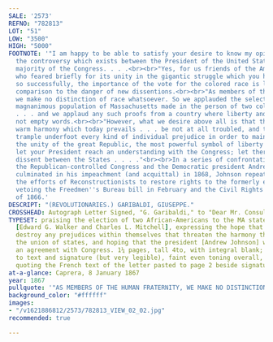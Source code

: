 ```yaml
---
SALE: '2573'
REFNO: "782813"
LOT: "51"
LOW: "3500"
HIGH: "5000"
FOOTNOTE: '"I am happy to be able to satisfy your desire to know my opinion about
  the controversy which exists between the President of the United States and the
  majority of the Congress. . . .<br><br>"Yes, for us friends of the American union
  who feared briefly for its unity in the gigantic struggle which you have just ended
  so successfully, the importance of the vote for the colored race is lessened in
  comparison to the danger of new dissentions.<br><br>"As members of the human fraternity,
  we make no distinction of race whatsoever. So we applauded the selection which the
  magnanimous population of Massachusetts made in the person of two colored representatives
  . . . and we applaud any such proofs from a country where liberty and progress are
  not empty words.<br><br>"However, what we desire above all is that the more or less
  warm harmony which today prevails . . . be not at all troubled, and that . . . [Americans]
  trample underfoot every kind of individual prejudice in order to maintain intact
  the unity of the great Republic, the most powerful symbol of liberty in the world.<br><br>"Therefore
  let your President reach an understanding with the Congress; let there be no more
  dissent between the States . . . ."<br><br>In a series of confrontations between
  the Republican-controlled Congress and the Democratic president Andrew Johnson that
  culminated in his impeachment (and acquittal) in 1868, Johnson repeatedly resisted
  the efforts of Reconstructionists to restore rights to the formerly enslaved, including
  vetoing the Freedmen''s Bureau bill in February and the Civil Rights Act in April
  of 1866.'
DESCRIPT: "(REVOLUTIONARIES.) GARIBALDI, GIUSEPPE."
CROSSHEAD: Autograph Letter Signed, "G. Garibaldi," to "Dear Mr. Consul," in French,
TYPESET: praising the election of two African-Americans to the MA state legislature
  [Edward G. Walker and Charles L. Mitchell], expressing the hope that Americans would
  destroy any prejudices within themselves that threaten the harmony that preserves
  the union of states, and hoping that the president [Andrew Johnson] would reach
  an agreement with Congress. 1¼ pages, tall 4to, with integral blank; slight fading
  to text and signature (but very legible), faint even toning overall, newspaper clipping
  quoting the French text of the letter pasted to page 2 beside signature, folds.
at-a-glance: Caprera, 8 January 1867
year: 1867
pullquote: '"AS MEMBERS OF THE HUMAN FRATERNITY, WE MAKE NO DISTINCTION OF RACE WHATSOEVER"'
background_color: "#ffffff"
images:
- "/v1621886812/2573/782813_VIEW_02_02.jpg"
recommended: true

---
```

